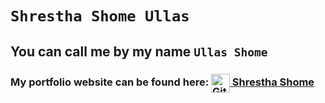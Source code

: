# `Shrestha Shome Ullas`

## You can call me by my name `Ullas Shome`

### My portfolio website can be found here: [<img src="https://github.githubassets.com/images/modules/logos_page/GitHub-Mark.png" align="center" height="30" width="30" alt="GitHub"> Shrestha Shome](https://ShresthaShome.github.io/)
